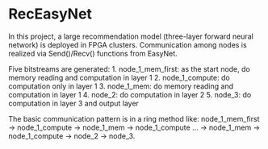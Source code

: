 # RecEasyNet

In this project, a large recommendation model (three-layer forward neural network) is deployed in FPGA clusters. Communication among nodes is realized via Send()/Recv() functions from EasyNet.

Five bitstreams are generated:
    1. node_1_mem_first: as the start node, do memory reading and computation in layer 1
    2. node_1_compute: do computation only in layer 1
    3. node_1_mem: do memory reading and computation in layer 1
    4. node_2: do computation in layer 2
    5. node_3: do computation in layer 3 and output layer

The basic communication pattern is in a ring method like: node_1_mem_first -> node_1_compute -> node_1_mem -> node_1_compute ... -> node_1_mem -> node_1_compute -> node_2 -> node_3.



